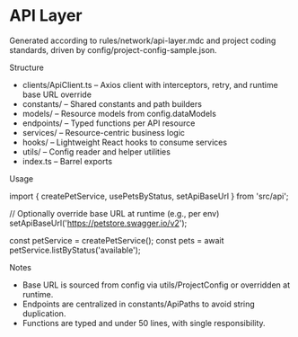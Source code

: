 # API Layer

Generated according to rules/network/api-layer.mdc and project coding standards, driven by config/project-config-sample.json.

Structure
- clients/ApiClient.ts – Axios client with interceptors, retry, and runtime base URL override
- constants/ – Shared constants and path builders
- models/ – Resource models from config.dataModels
- endpoints/ – Typed functions per API resource
- services/ – Resource-centric business logic
- hooks/ – Lightweight React hooks to consume services
- utils/ – Config reader and helper utilities
- index.ts – Barrel exports

Usage

import { createPetService, usePetsByStatus, setApiBaseUrl } from 'src/api';

// Optionally override base URL at runtime (e.g., per env)
setApiBaseUrl('https://petstore.swagger.io/v2');

const petService = createPetService();
const pets = await petService.listByStatus('available');

Notes
- Base URL is sourced from config via utils/ProjectConfig or overridden at runtime.
- Endpoints are centralized in constants/ApiPaths to avoid string duplication.
- Functions are typed and under 50 lines, with single responsibility.

